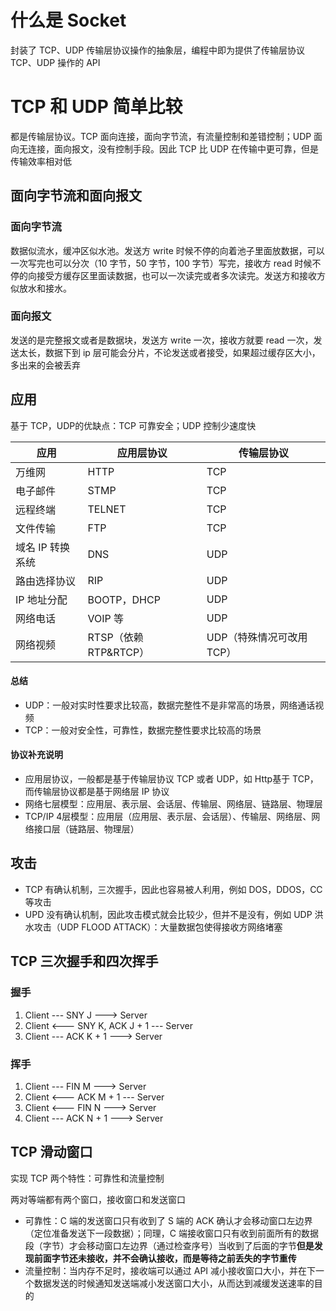 # 什么是 Socket
封装了 TCP、UDP 传输层协议操作的抽象层，编程中即为提供了传输层协议 TCP、UDP 操作的 API

# TCP 和 UDP 简单比较
都是传输层协议。TCP 面向连接，面向字节流，有流量控制和差错控制；UDP 面向无连接，面向报文，没有控制手段。因此 TCP 比 UDP 在传输中更可靠，但是传输效率相对低

## 面向字节流和面向报文

### 面向字节流
数据似流水，缓冲区似水池。发送方 write 时候不停的向着池子里面放数据，可以一次写完也可以分次（10 字节，50 字节，100 字节）写完，接收方 read 时候不停的向接受方缓存区里面读数据，也可以一次读完或者多次读完。发送方和接收方似放水和接水。

### 面向报文
发送的是完整报文或者是数据块，发送方 write 一次，接收方就要 read 一次，发送太长，数据下到 ip 层可能会分片，不论发送或者接受，如果超过缓存区大小，多出来的会被丢弃

## 应用
基于 TCP，UDP的优缺点：TCP 可靠安全；UDP 控制少速度快

| 应用             | 应用层协议            | 传输层协议                |
| ---------------- | --------------------- | ------------------------- |
| 万维网           | HTTP                  | TCP                       |
| 电子邮件         | STMP                  | TCP                       |
| 远程终端         | TELNET                | TCP                       |
| 文件传输         | FTP                   | TCP                       |
| 域名 IP 转换系统 | DNS                   | UDP                       |
| 路由选择协议     | RIP                   | UDP                       |
| IP 地址分配      | BOOTP，DHCP           | UDP                       |
| 网络电话         | VOIP 等               | UDP                       |
| 网络视频         | RTSP（依赖 RTP&RTCP） | UDP（特殊情况可改用 TCP） |

#### 总结
- UDP：一般对实时性要求比较高，数据完整性不是非常高的场景，网络通话视频
- TCP：一般对安全性，可靠性，数据完整性要求比较高的场景

#### 协议补充说明
- 应用层协议，一般都是基于传输层协议 TCP 或者 UDP，如 Http基于 TCP，而传输层协议都是基于网络层 IP 协议
- 网络七层模型：应用层、表示层、会话层、传输层、网络层、链路层、物理层
- TCP/IP 4层模型：应用层（应用层、表示层、会话层）、传输层、网络层、网络接口层（链路层、物理层）


## 攻击

- TCP 有确认机制，三次握手，因此也容易被人利用，例如 DOS，DDOS，CC 等攻击
- UPD 没有确认机制，因此攻击模式就会比较少，但并不是没有，例如 UDP 洪水攻击（UDP FLOOD ATTACK）：大量数据包使得接收方网络堵塞

## TCP 三次握手和四次挥手
### 握手
1. Client --- SNY J ---> Server
2. Client <--- SNY K, ACK J + 1 --- Server
3. Client --- ACK K + 1 ---> Server

### 挥手
1. Client --- FIN M ---> Server
2. Client <--- ACK M + 1 --- Server
3. Client <--- FIN N ---> Server
4. Client --- ACK N + 1 ---> Server



## TCP 滑动窗口

实现 TCP 两个特性：可靠性和流量控制

两对等端都有两个窗口，接收窗口和发送窗口

- 可靠性：C 端的发送窗口只有收到了 S 端的 ACK 确认才会移动窗口左边界（定位准备发送下一段数据）；同理，C 端接收窗口只有收到前面所有的数据段（字节）才会移动窗口左边界（通过检查序号）当收到了后面的字节**但是发现前面字节还未接收，并不会确认接收，而是等待之前丢失的字节重传**
- 流量控制：当内存不足时，接收端可以通过 API 减小接收窗口大小，并在下一个数据发送的时候通知发送端减小发送窗口大小，从而达到减缓发送速率的目的